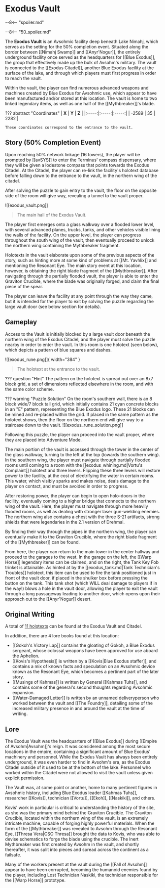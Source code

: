 # Exodus Vault

--8<-- "spoiler.md"

--8<-- "50_spoiler.md"

The **Exodus Vault** is an Avsohmic facility deep beneath Lake Nimahj, which serves as the setting for the 50% completion event. Situated along the border between [[Nimahj Swamp]] and [[Anyr'Nogur]], the entirely underground facility once served as the headquarters for [[Blue Exodus]], the group that effectively made up the bulk of Avsohm's military. The vault is connected to the [[Exodus Citadel]], another Blue Exodus facility at the surface of the lake, and through which players must first progress in order to reach the vault. 

Within the vault, the player can find numerous advanced weapons and machines created by Blue Exodus for Avsohmic use, which appear to have been manufactured and/or stored at this location. The vault is home to two linked legendary items, as well as one half of the [[Mythbreaker]]'s blade.

??? abstract "Coordinates"
    | **X** | **Y** | **Z** |
    |:-----:|:-----:|:-----:|
    | -2589 |  35   | 2282  |

    These coordinates correspond to the entrance to the vault.

## Story (50% Completion Event)
Upon reaching 50% network linkage (16 towers), the player will be prompted by [[avSYS]] to enter the Terminus' compass dispensary, where they will be given a lodestone compass that points towards the Exodus Citadel. At the Citadel, the player can re-link the facility's holotext database before falling down to the entrance to the vault, in the northern wing of the citadel.

After solving the puzzle to gain entry to the vault, the floor on the opposite side of the room will give way, revealing a tunnel to the vault proper. 

![[exodus_vault.png]]
> The main hall of the Exodus Vault.

The player first emerges onto a glass walkway over a flooded lower level, with several advanced planes, trucks, tanks, and other vehicles visible lining the walls of the facility. On the upper level, the player can progress throughout the south wing of the vault, then eventually proceed to unlock the northern wing containing the Mythbreaker fragment. 

Holotexts in the vault elaborate upon some of the previous aspects of the story, such as hinting more at some kind of problems at [[Mt. Yavhlix]] and mentioning the Resonant Eye. The main story event at this location, however, is obtaining the right blade fragment of the [[Mythbreaker]]. After navigating through the partially flooded vault, the player is able to enter the Graviton Crucible, where the blade was originally forged, and claim the final piece of the spear.

The player can leave the facility at any point through the way they came, but it is intended for the player to exit by solving the puzzle regarding the large vault door (see below section for details).

## Gameplay
Access to the Vault is initially blocked by a large vault door beneath the northern wing of the Exodus Citadel, and the player must solve the puzzle nearby in order to enter the vault. In this room is one holotext (seen below), which depicts a pattern of blue squares and dashes. 

![[exodus_rune.png]]{ width="384" }
> The holotext at the entrance to the vault.

??? question "Hint"
    The pattern on the holotext is spread out over an 8x7 block grid, a set of dimensions reflected elsewhere in the room, and with the same color scheme.

??? warning "Puzzle Solution"
    On the room's southern wall, there is an 8 block wide/7 block tall grid, which initially contains 21 cyan concrete blocks in an "E" pattern, representing the Blue Exodus logo. These 21 blocks can be mined and re-placed within the grid. If placed in the same pattern as the holotext shows, then the floor on the northern end will give way to a staircase down to the vault.
    ![[exodus_rune_solution.png]]

Following this puzzle, the player can proceed into the vault proper, where they are placed into Adventure Mode.

The main portion of the vault is accessed through the tower in the center of the glass walkway, turning to the left at the top (towards the southern wing). In the southern wing, the player must navigate through partially flooded rooms until coming to a room with the [[exodus_whining.md|Vortu's Complaint]] holotext and three levers. Flipping these three levers will restore power to the facility, at the cost of electrifying the water in certain rooms. This water, which visibly sparks and makes noise, deals damage to the player on contact, and must be avoided in order to progress.

After restoring power, the player can begin to open holo-doors in the facility, eventually coming to a higher bridge that connects to the northern wing of the vault. Here, the player must navigate through more heavily flooded rooms, as well as dealing with stronger laser gun-wielding enemies. The northern wing also contains a chest with the three S-21 artifacts, strong shields that were legendaries in the 2.1 version of Drehmal.

By finding their way through the pipes in the northern wing, the player can eventually make it to the Graviton Crucible, where the right blade fragment of the [[Mythbreaker]] can be found. 

From here, the player can return to the main tower in the center hallway and proceed to the garages to the west. In the garage on the left, the [[Warp Horse]] legendary items can be claimed, and on the right, the Tank Key Fob trinket is attainable. As hinted at by the [[exodus_tank.md|Tank Technician's Troubles]] holotext, this item can be used to fire the tank positioned just in front of the vault door, if placed in the shulker box before pressing the button on the tank. This tank shot (which WILL deal damage to players if in the way!) blows a hole in the vault door, allowing the player to exit the vault through a long passageway leading to another door, which opens upon their approach out to the [[Anyr'Nogur]] desert.

## Original Writing
A total of [11 holotexts](/Story_and_Features/Holotexts/50_Percent_Area/) can be found at the Exodus Vault and Citadel.

In addition, there are 4 lore books found at this location: <br>
- [[Gokoh's Victory Lap]] contains the gloating of Gokoh, a Blue Exodus sergeant, whose colossal weapons have been approved for use aboard the Aphelion. <br>
- [[Kovis's Hypothesis]] is written by a [[Kovis|Blue Exodus staffer]], and contains a mix of known facts and speculation on an Avsohmic device known as the Resonant Eye, which becomes a pertinent part of the later story. <br>
- [[Musings of Kahmas]] is written by General [[Kahmas Tuhs]], and contains some of the general's second thoughts regarding Avsohmic expansion. <br>
- [[Water-Damaged Letter]] is written by an unnamed deliveryperson who worked between the vault and [[The Foundry]], detailing some of the increased military presence in and around the vault at the time of writing.

## Lore
The Exodus Vault was the headquarters of [[Blue Exodus]] during [[Empire of Avsohm|Avsohm]]'s reign. It was considered among the most secure locations in the empire, containing a significant amount of Blue Exodus' machinery and personnel. While the Exodus Vault has always been entirely underground, it was even harder to find in Avsohm's era, as the Exodus Citadel outside of it used to be at the bottom of the lake. Personnel who worked within the Citadel were not allowed to visit the vault unless given explicit permission.

The Vault was, at some point or another, home to many pertinent figures in Avsohmic history, including Blue Exodus leader [[Kahmas Tuhs]], researcher [[Kovis]], technician [[Vortu]], [[Ekoh]], [[Naskiki]], and others.

Kovis' work in particular is critical to understanding the history of the site, as she was the primary mind behind the Graviton Crucible. The Graviton Crucible, located within the northern wing of the vault, is an extremely intricate machine, capable of forging highly powerful materials. When the form of the [[Mythbreaker]] was revealed to Avsohm through the Resonant Eye, [[Thresa Vera|CSO Thresa]] brought the data to Kovis, who was able to devise schematics to forge the blade using the crucible. The Inert Mythbreaker was first created by Avsohm in the vault, and shortly thereafter, it was split into pieces and spread across the continent as a failsafe.

Many of the workers present at the vault during the [[Fall of Avsohm]] appear to have been corrupted, becoming the humanoid enemies found by the player, including Lost Technician Naskiki, the technician responsible for the [[Warp Horse]] prototype.
